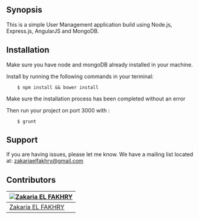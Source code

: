 ## Synopsis

This is a simple User Management application build using Node.js, Express.js, AngularJS and MongoDB.


## Installation

Make sure you have node and mongoDB already installed in your machine.

Install by running the following commands in your terminal:
```
    $ npm install && bower install
```

Make sure the installation process has been completed without an error

Then run your project on port 3000 with :
```
    $ grunt
```
## Support

If you are having issues, please let me know.
We have a mailing list located at: zakariaelfakhry@gmail.com

## Contributors


| [![Zakaria EL FAKHRY](https://en.gravatar.com/userimage/114827519/b9e8c5d58710ca197e233225c40f3536.png)](http://zakariaelfakhry.me) |
|---|
| [Zakaria EL FAKHRY](http://zakariaelfakhry.me) |
